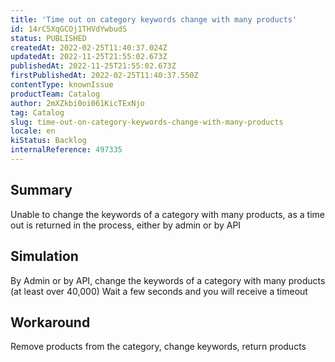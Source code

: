 ```yaml
---
title: 'Time out on category keywords change with many products'
id: 14rC5XqGCOj1THVdYwbudS
status: PUBLISHED
createdAt: 2022-02-25T11:40:37.024Z
updatedAt: 2022-11-25T21:55:02.673Z
publishedAt: 2022-11-25T21:55:02.673Z
firstPublishedAt: 2022-02-25T11:40:37.550Z
contentType: knownIssue
productTeam: Catalog
author: 2mXZkbi0oi061KicTExNjo
tag: Catalog
slug: time-out-on-category-keywords-change-with-many-products
locale: en
kiStatus: Backlog
internalReference: 497335
---
```


## Summary


Unable to change the keywords of a category with many products, as a time out is returned in the process, either by admin or by API



## Simulation


By Admin or by API, change the keywords of a category with many products (at least over 40,000)
Wait a few seconds and you will receive a timeout


## Workaround


Remove products from the category, change keywords, return products

